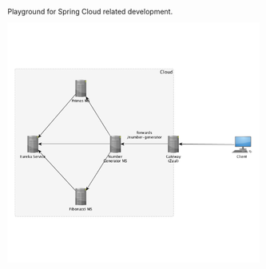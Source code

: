 Playground for Spring Cloud related development.

![Architecture](docs/architecture.png?raw=true "Architecture")
